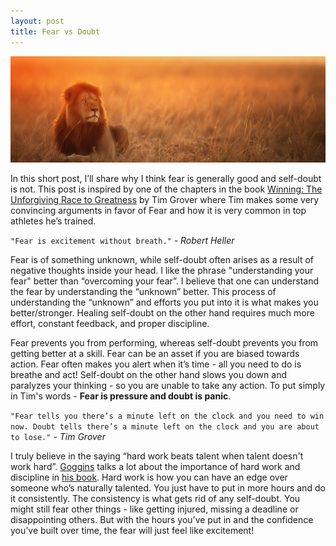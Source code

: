 ```yaml
---
layout: post
title: Fear vs Doubt
---
```


![](/images/lion.jpeg)

In this short post, I’ll share why I think fear is generally good and self-doubt is not. This post is inspired by one of the chapters in the book [Winning: The Unforgiving Race to Greatness](https://timgrover.com/winning/) by Tim Grover where Tim makes some very convincing arguments in favor of Fear and how it is very common in top athletes he’s trained.

`"Fear is excitement without breath."` <cite>- Robert Heller</cite>

Fear is of something unknown, while self-doubt often arises as a result of negative thoughts inside your head. I like the phrase "understanding your fear" better than “overcoming your fear”. I believe that one can understand the fear by understanding the “unknown” better. This process of understanding the “unknown” and efforts you put into it is what makes you better/stronger. Healing self-doubt on the other hand requires much more effort, constant feedback, and proper discipline.  

Fear prevents you from performing, whereas self-doubt prevents you from getting better at a skill. Fear can be an asset if you are biased towards action. Fear often makes you alert when it’s time - all you need to do is breathe and act! Self-doubt on the other hand slows you down and paralyzes your thinking - so you are unable to take any action. To put simply in Tim's words - **Fear is pressure and doubt is panic**.

`"Fear tells you there’s a minute left on the clock and you need to win now. Doubt tells there’s a minute left on the clock and you are about to lose."` <cite>- Tim Grover</cite>

I truly believe in the saying “hard work beats talent when talent doesn't work hard”. [Goggins](https://davidgoggins.com/) talks a lot about the importance of hard work and discipline in [his book](https://davidgoggins.com/book/). Hard work is how you can have an edge over someone who’s naturally talented. You just have to put in more hours and do it consistently. The consistency is what gets rid of any self-doubt. You might still fear other things - like getting injured, missing a deadline or disappointing others. But with the hours you’ve put in and the confidence you’ve built over time, the fear will just feel like excitement!
